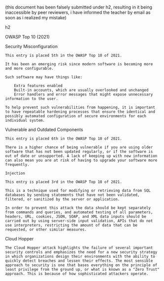 (this document has been falsely submitted under h2, resulting in it being inaccessible by peer reviewers, i have informed the teacher by email as soon as i realized my mistake)

h2

OWASP Top 10 (2021)

Security Misconfiguration

    This entry is placed 5th in the OWASP Top 10 of 2021.

    It has been an emerging risk since modern software is becoming more and more configurable.

    Such software may have things like:

        Extra features enabled
        Built-in accounts, which are usually overlooked and unchanged
        Error handlers and error messages that might expose unnecessary information to the user.

    To help prevent such vulnerabilities from happening, it is important to have repeatable hardening processes that ensure the identical and possibly automated configuration of secure environments for each individual system.

Vulnerable and Outdated Components

    This entry is placed 6th in the OWASP Top 10 of 2021.

    There is a higher chance of being vulnerable if you are using older software that has not been updated regularly, or if the software is out of date or unsupported. A lack of keeping up with new information can also mean you are at risk of having to upgrade your software more frequently.

    Injection

    This entry is placed 3rd in the OWASP Top 10 of 2021.

    This is a technique used for modifying or retrieving data from SQL databases by sending statements that have not been validated, filtered, or sanitized by the server or application.

    In order to prevent this attack the data should be kept separately from commands and queries, and automated testing of all parameters, headers, URL, cookies, JSON, SOAP, and XML data inputs should be carried out by using server-side input validation, APIs that do not use interpreters, restricting the amount of data that can be requested, or other similar measures.

Cloud Hopper

    The Cloud Hopper attack highlights the failure of several important security controls and emphasizes the need for a new security strategy in which organizations design their environments with the ability to quickly detect breaches and lessen their effects. The most sensible approach to security is one that bases everything on the principle of least privilege from the ground up, or what is known as a "Zero Trust" approach. This is because of how sophisticated attackers operate.

